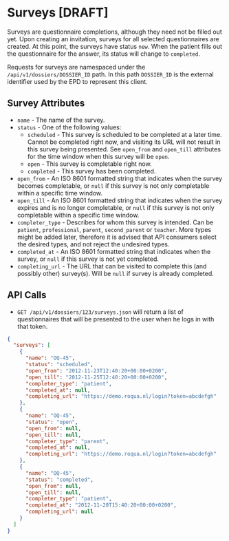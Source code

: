 Surveys [DRAFT]
===============

Surveys are questionnaire completions, although they need not be filled out yet. Upon creating an invitation, surveys for all selected questionnaires are created. At this point, the surveys have status `new`. When the patient fills out the questionnaire for the answer, its status will change to `completed`.

Requests for surveys are namespaced under the `/api/v1/dossiers/DOSSIER_ID` path. In this path `DOSSIER_ID` is the external identifier used by the EPD to represent this client.

## Survey Attributes

  * `name`      - The name of the survey.
  * `status`    - One of the following values:
      * `scheduled` - This survey is scheduled to be completed at a later time.
                      Cannot be completed right now, and visiting its URL will
                      not result in this survey being presented. See `open_from`
                      and `open_till` attributes for the time window when this
                      survey will be `open`.
      * `open`      - This survey is completable right now.
      * `completed` - This survey has been completed.
  * `open_from` - An ISO 8601 formatted string that indicates when the survey becomes
                  completable, or `null` if this survey is not only completable within a
                  specific time window.
  * `open_till` - An ISO 8601 formatted string that indicates when the survey expires and is
                  no longer completable, or `null` if this survey is not only completable
                  within a specific time window.
  * `completer_type` - Describes for whom this survey is intended. Can be `patient`,
                       `professional`, `parent`, `second_parent` or `teacher`. More types
                       might be added later, therefore it is advised that API consumers
                       select the desired types, and not reject the undesired types.
  * `completed_at` - An ISO 8601 formatted string that indicates when the survey,
                     or `null` if this survey is not yet completed.
  * `completing_url` - The URL that can be visited to complete this (and possibly
                       other) survey(s). Will be `null` if survey is already completed.

## API Calls

* `GET /api/v1/dossiers/123/surveys.json` will return a list of questionnaires that will be presented to the user when he logs in with that token.

```json
{
  "surveys": [
    {
      "name": "OQ-45",
      "status": "scheduled",
      "open_from": "2012-11-23T12:40:20+00:00+0200",
      "open_till": "2012-11-25T12:40:20+00:00+0200",
      "completer_type": "patient",
      "completed_at": null,
      "completing_url": "https://demo.roqua.nl/login?token=abcdefgh"
    },
    {
      "name": "OQ-45",
      "status": "open",
      "open_from": null,
      "open_till": null,
      "completer_type": "parent",
      "completed_at": null,
      "completing_url": "https://demo.roqua.nl/login?token=abcdefgh"
    },
    {
      "name": "OQ-45",
      "status": "completed",
      "open_from": null,
      "open_till": null,
      "completer_type": "patient",
      "completed_at": "2012-11-20T15:40:20+00:00+0200",
      "completing_url": null
    }
  ]
}
```